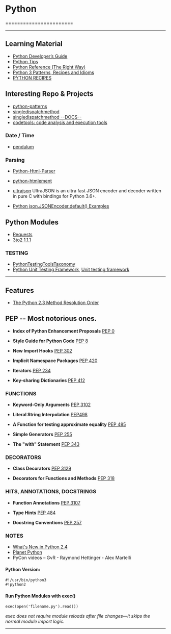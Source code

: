 # Python
=======================


-----------------------------------------------------------------------------------------------------

## Learning Material

- [Python Developer’s Guide](https://devguide.python.org)
- [Python Tips](https://book.pythontips.com/en/latest/index.html)
- [Python Reference (The Right Way)](https://python-reference.readthedocs.io/en/latest/index.html)
- [Python 3 Patterns, Recipes and Idioms](https://python-3-patterns-idioms-test.readthedocs.io/en/latest/index.html)
- [PYTHON RECIPES](https://code.activestate.com/recipes/langs/python/)

## Interesting Repo & Projects

- [python-patterns](https://github.com/faif/python-patterns)
- [singledispatchmethod](https://github.com/ikalnytskyi/singledispatchmethod)
- [singledispatchmethod --DOCS--](https://github.com/python/cpython/blob/77f0a23e7a9fb247101b9b14a060c4ba1c4b87a5/Lib/functools.py#L891)
- [codetools: code analysis and execution tools](https://github.com/enthought/codetools)

### Date / Time

- [pendulum](https://github.com/sdispater/pendulum)

### Parsing

- [Python-Html-Parser](https://github.com/Kodak1234/Python-Html-Parser)
- [python-htmlement](https://github.com/willforde/python-htmlement)
- [ultrajson](https://github.com/ultrajson/ultrajson)
UltraJSON is an ultra fast JSON encoder and decoder written in pure C with bindings for Python 3.6+.

- [Python json.JSONEncoder.default() Examples ](https://www.programcreek.com/python/example/98492/json.JSONEncoder.default)

## Python Modules 


- [Requests](https://requests.readthedocs.io/en/master/)
- [3to2 1.1.1 ](https://pypi.org/project/3to2/)

### TESTING

- [PythonTestingToolsTaxonomy](https://wiki.python.org/moin/PythonTestingToolsTaxonomy)
- [Python Unit Testing Framework](http://pyunit.sourceforge.net/pyunit.html), [ Unit testing framework](https://docs.python.org/3/library/unittest.html)

-----------------------------------------------------------------------------------------------------

## Features

- [The Python 2.3 Method Resolution Order](https://www.python.org/download/releases/2.3/mro/)

## PEP -- Most notorious ones.

- **Index of Python Enhancement Proposals** [PEP 0](https://www.python.org/dev/peps/)

- **Style Guide for Python Code** [PEP 8](https://www.python.org/dev/peps/pep-0008/)

- **New Import Hooks** [PEP 302](https://www.python.org/dev/peps/pep-0302/)

- **Implicit Namespace Packages** [PEP 420](https://www.python.org/dev/peps/pep-0420/)

- **Iterators** [PEP 234](https://www.python.org/dev/peps/pep-0234/)

- **Key-sharing Dictionaries** [PEP 412](https://www.python.org/dev/peps/pep-0412/)


### FUNCTIONS

- **Keyword-Only Arguments** [PEP 3102](https://www.python.org/dev/peps/pep-3102/)

- **Literal String Interpolation** [PEP498](https://www.python.org/dev/peps/pep-0498/)

- **A Function for testing approximate equality** [PEP 485](https://www.python.org/dev/peps/pep-0485/)

- **Simple Generators** [PEP 255](https://www.python.org/dev/peps/pep-0255/)

- **The "with" Statement** [PEP 343](https://www.python.org/dev/peps/pep-0343/)


### DECORATORS

- **Class Decorators** [PEP 3129](https://www.python.org/dev/peps/pep-3129/)

- **Decorators for Functions and Methods** [PEP 318](https://www.python.org/dev/peps/pep-0318/)


### HITS, ANNOTATIONS, DOCSTRINGS

- **Function Annotations** [PEP 3107](https://www.python.org/dev/peps/pep-3107/)

- **Type Hints** [PEP 484](https://www.python.org/dev/peps/pep-0484/)

- **Docstring Conventions** [PEP 257](https://www.python.org/dev/peps/pep-0257/)



### NOTES

- [What's New in Python 2.4](https://docs.python.org/2.4/whatsnew/contents.html)
- [Planet Python](https://planetpython.org/)
- PyCon videos – GvR - Raymond Hettinger - Alex Martelli


#### Python Version:
```
#!/usr/bin/python3
#!python2

```


#### Run Python Modules with exec()

```
exec(open('filename.py').read())
```

*exec does not require module reloads after file changes—it skips the normal module import logic.*

-----------------------------------------------------------------------------------------------------